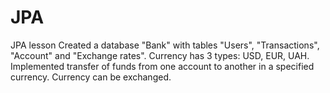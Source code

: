 # JPA
JPA lesson
Created a database "Bank" with tables "Users", "Transactions", "Account" and "Exchange rates". Сurrency has 3 types: USD, EUR, UAH. Implemented transfer of funds from one account to another in a specified currency. Currency can be exchanged.
